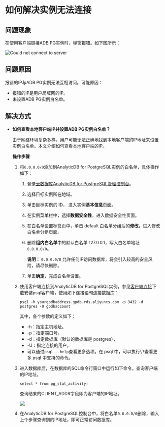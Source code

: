 # 如何解决实例无法连接

## 问题现象

在使用客户端链接ADB PG实例时，弹窗报错。如下图所示：

![Could not connect to server](https://static-aliyun-doc.oss-accelerate.aliyuncs.com/assets/img/zh-CN/4909358061/p203582.png)

## 问题原因

报错的IP与ADB PG实例无法互相访问。可能原因：

-   报错的IP是用户局域网的IP。
-   未设置ADB PG实例白名单。

## 解决方式

-   **如何查看本地客户端IP并设置ADB PG实例白名单？**

    由于网络环境复杂多样，用户可能无法正确地找到本地客户端的IP地址来设置实例白名单。本文介绍如何查看本地客户端的IP。

    **操作步骤**

    1.  将`0.0.0.0/0`添加到AnalyticDB for PostgreSQL实例的白名单，具体操作如下：
        1.  登录[云数据库AnalyticDB for PostgreSQL管理控制台](https://gpdb.console.aliyun.com)。
        2.  选择目标实例所在地域。
        3.  单击目标实例的 ID， 进入实例**基本信息**页面。
        4.  在实例菜单栏中，选择**数据安全性**，进入数据安全性页面。

        5.  在白名单设置标签页中，单击 default 白名单分组后的**修改**，进入修改白名单分组页面。
        6.  删除**组内白名单**中的默认白名单 127.0.0.1，写入白名单地址`0.0.0.0/0`。

            **说明：** `0.0.0.0/0` 允许任何IP访问数据库，将会引入较高的安全风险，请尽快删除。

        7.  单击**确定**，完成白名单设置。
    2.  使用客户端连接到AnalyticDB for PostgreSQL实例，参见[客户端连接](/cn.zh-CN/快速入门/客户端连接.md)下载安装psql客户端，使用如下连接语句连接数据库：

        ```
        psql -h yourgpdbaddress.gpdb.rds.aliyuncs.com -p 3432 -d postgres -U gpdbaccount
        ```

        其中，各个参数的定义如下：

        -   -h：指定主机地址。
        -   -p：指定端口号。
        -   -d：指定数据库（默认的数据库是 postgres），
        -   -U：指定连接的用户。
        -   可以通过`psql --help`查看更多选项。在 psql 中，可以执行`\?`查看更多 psql 中支持的命令。
    3.  进入数据库后，在数据库的SQL命令行窗口中运行如下命令，查询客户端的IP地址。

        ```
        select * from pg_stat_activity;
        ```

        查询结果的CLIENT\_ADDR字段即为客户端的IP地址。

        ![](https://static-aliyun-doc.oss-accelerate.aliyuncs.com/assets/img/zh-CN/0831129951/p38978.png)

    4.  在AnalyticDB for PostgreSQL控制台中，将白名单`0.0.0.0/0`删除，输入上个步骤查询到的IP地址，即可正常访问数据库。

